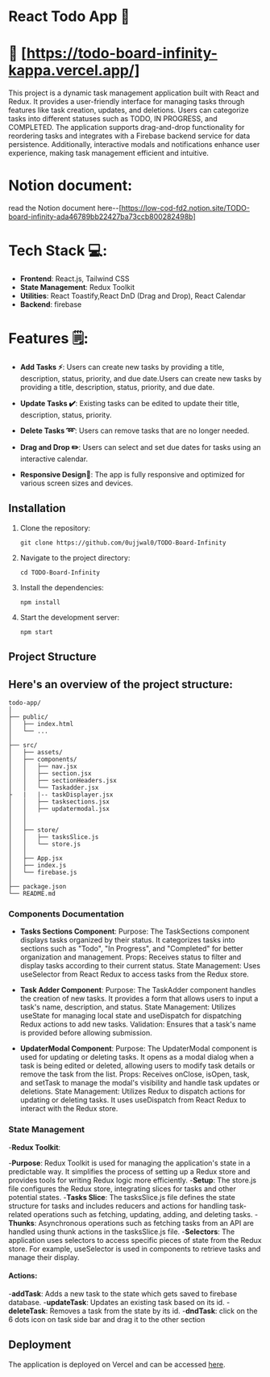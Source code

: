 # React Todo App 📝

# 🔗 [https://todo-board-infinity-kappa.vercel.app/]

This project is a dynamic task management application built with React and Redux. It provides a user-friendly interface for managing tasks through features like task creation, updates, and deletions. Users can categorize tasks into different statuses such as TODO, IN PROGRESS, and COMPLETED. The application supports drag-and-drop functionality for reordering tasks and integrates with a Firebase backend service for data persistence. Additionally, interactive modals and notifications enhance user experience, making task management efficient and intuitive.

# Notion document:

  read the Notion document here--[https://low-cod-fd2.notion.site/TODO-board-infinity-ada46789bb22427ba73ccb800282498b]

# Tech Stack 💻:

- **Frontend**: React.js, Tailwind CSS
- **State Management**: Redux Toolkit
- **Utilities**: React Toastify,React DnD (Drag and Drop), React Calendar
- **Backend**: firebase
# Features 🗒:

- **Add Tasks ⚡**: Users can create new tasks by providing a title, description, status, priority, and due date.Users can create new tasks by providing a title, description, status, priority, and due date.
- **Update Tasks ✔️**: Existing tasks can be edited to update their title, description, status, priority.
- **Delete Tasks ➿**:  Users can remove tasks that are no longer needed.

- **Drag and Drop ✏️**: Users can select and set due dates for tasks using an interactive calendar.
- **Responsive Design📱**: The app is fully responsive and optimized for various screen sizes and devices.

## Installation

1. Clone the repository:
   ```
   git clone https://github.com/0ujjwal0/TODO-Board-Infinity
   ```
2. Navigate to the project directory:
   ```
   cd TODO-Board-Infinity
   ```
3. Install the dependencies:
   ```
   npm install
   ```
4. Start the development server:
   ```
   npm start
   ```

## Project Structure

## Here's an overview of the project structure:

```
todo-app/
│
├── public/
│   ├── index.html
│   └── ...
│
├── src/
│   ├── assets/
│   ├── components/
│   │   ├── nav.jsx
│   │   ├── section.jsx
│   │   ├── sectionHeaders.jsx
│   │   └── Taskadder.jsx
├   |   |-- taskDisplayer.jsx
│   │   ├── tasksections.jsx
│   │   ├── updatermodal.jsx
│   │    
│   │
│   ├── store/
│   │   ├── tasksSlice.js
│   │   └── store.js
│   │
│   ├── App.jsx
│   ├── index.js
│   └── firebase.js
│
├── package.json
└── README.md
```

### **Components Documentation**

- **Tasks Sections Component**:
  Purpose: The TaskSections component displays tasks organized by their status. It categorizes tasks into sections such as "Todo", "In Progress", and "Completed" for better organization and management.
  Props: Receives status to filter and display tasks according to their current status.
  State Management: Uses useSelector from React Redux to access tasks from the Redux store.

- **Task Adder Component**:
  Purpose: The TaskAdder component handles the creation of new tasks. It provides a form that allows users to input a task's name, description, and status.
  State Management: Utilizes useState for managing local state and useDispatch for dispatching Redux actions to add new tasks.
  Validation: Ensures that a task's name is provided before allowing submission.
- **UpdaterModal Component**:
  Purpose: The UpdaterModal component is used for updating or deleting tasks. It opens as a modal dialog when a task is being edited or deleted, allowing users to modify task details or remove the task 
  from the list.
  Props: Receives onClose, isOpen, task, and setTask to manage the modal's visibility and handle task updates or deletions.
  State Management: Utilizes Redux to dispatch actions for updating or deleting tasks. It uses useDispatch from React Redux to interact with the Redux store.

### **State Management**

-**Redux Toolkit**:

-**Purpose**: Redux Toolkit is used for managing the application's state in a predictable way. It simplifies the process of setting up a Redux store and provides tools for writing Redux logic more efficiently.
-**Setup**: The store.js file configures the Redux store, integrating slices for tasks and other potential states.
-**Tasks Slice**: The tasksSlice.js file defines the state structure for tasks and includes reducers and actions for handling task-related operations such as fetching, updating, adding, and deleting tasks.
-**Thunks**: Asynchronous operations such as fetching tasks from an API are handled using thunk actions in the tasksSlice.js file.
-**Selectors**: The application uses selectors to access specific pieces of state from the Redux store. For example, useSelector is used in components to retrieve tasks and manage their display.


#### Actions:

-**addTask**: Adds a new task to the state which gets saved to firebase database.
-**updateTask**: Updates an existing task based on its id.
-**deleteTask**: Removes a task from the state by its id.
-**dndTask**: click on the 6 dots icon on task side bar and drag it to the other section
## Deployment

The application is deployed on Vercel and can be accessed [here](https://todo-board-infinity-kappa.vercel.app/).
